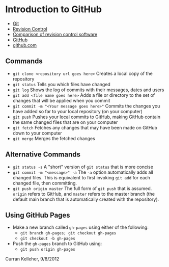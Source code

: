 # Introduction to GitHub

 * [Git](http://en.wikipedia.org/wiki/Git_(software))
 * [Revision Control](http://en.wikipedia.org/wiki/Revision_control)
 * [Comparison of revision control software](http://en.wikipedia.org/wiki/Comparison_of_revision_control_software)
 * [GitHub](http://en.wikipedia.org/wiki/GitHub)
 * [github.com](https://github.com/)

## Commands

 * `git clone <repository url goes here>` Creates a local copy of the repository
 * `git status` Tells you which files have changed
 * `git log` Shows the log of commits with their messages, dates and users
 * `git add <file name goes here>` Adds a file or directory to the set of changes that will be applied when you commit
 * `git commit -m "<Your message goes here>"` Commits the changes you have added so far to your local repository (on your computer)
 * `git push` Pushes your local commits to GitHub, making GitHub contain the same changed files that are on your computer
 * `git fetch` Fetches any changes that may have been made on GitHub down to your computer
 * `git merge` Merges the fetched changes 

## Alternative Commands

 * `git status -s` A "short" version of `git status` that is more concise
 * `git commit -m "<message>" -a` The `-a` option automatically adds all changed files. This is equivalent to first invoking `git add` for each changed file, then committing.
 * `git push origin master` The full form of `git push` that is assumed. `origin` refers to GitHub, and `master` refers to the master branch (the default main branch that is automatically created with the repository).

## Using GitHub Pages

 * Make a new branch called `gh-pages` using either of the following:
   * `git branch gh-pages; git checkout gh-pages`
   * `git checkout -b gh-pages`
 * Push the `gh-pages` branch to GitHub using:
   * `git push origin gh-pages`


Curran Kelleher, 9/8/2012
